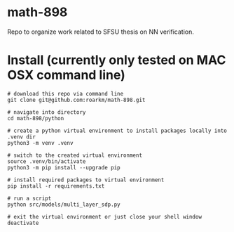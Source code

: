 # math-898
Repo to organize work related to SFSU thesis on NN verification.

# Install (currently only tested on MAC OSX command line)
```
# download this repo via command line
git clone git@github.com:roarkm/math-898.git

# navigate into directory
cd math-898/python

# create a python virtual environment to install packages locally into .venv dir
python3 -m venv .venv

# switch to the created virtual environment
source .venv/bin/activate
python3 -m pip install --upgrade pip

# install required packages to virtual environment
pip install -r requirements.txt

# run a script
python src/models/multi_layer_sdp.py

# exit the virtual environment or just close your shell window
deactivate
```
